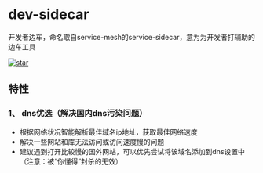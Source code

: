 # dev-sidecar
开发者边车，命名取自service-mesh的service-sidecar，意为为开发者打辅助的边车工具    

    
<a href='https://gitee.com/docmirror/dev-sidecar'><img src='https://gitee.com/docmirror/dev-sidecar/badge/star.svg?theme=dark' alt='star'/></a>


## 特性

### 1、 dns优选（解决国内dns污染问题）
* 根据网络状况智能解析最佳域名ip地址，获取最佳网络速度
* 解决一些网站和库无法访问或访问速度慢的问题
* 建议遇到打开比较慢的国外网站，可以优先尝试将该域名添加到dns设置中（注意：被“你懂得”封杀的无效）     

